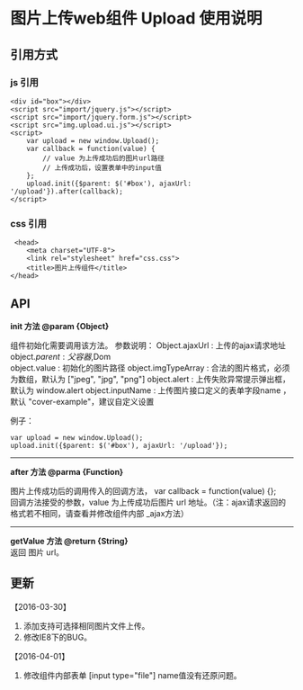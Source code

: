 # 图片上传web组件 Upload 使用说明

## 引用方式

### js 引用

```
<div id="box"></div>
<script src="import/jquery.js"></script>
<script src="import/jquery.form.js"></script>
<script src="img.upload.ui.js"></script>
<script>
    var upload = new window.Upload();
    var callback = function(value) {
        // value 为上传成功后的图片url路径
        // 上传成功后，设置表单中的input值
    };
    upload.init({$parent: $('#box'), ajaxUrl: '/upload'}).after(callback);
</script>
```

### css 引用

	 <head>
		<meta charset="UTF-8">
		<link rel="stylesheet" href="css.css">
		<title>图片上传组件</title>
	</head> 


## API


**init 方法 @param {Object}**
   
   组件初始化需要调用该方法。 
   参数说明：
   Object.ajaxUrl  :  上传的ajax请求地址
   object.$parent  :  父容器,$Dom    
   object.value    :  初始化的图片路径
   object.imgTypeArray : 合法的图片格式，必须为数组，默认为 ["jpeg", "jpg", "png"]
   object.alert    :  上传失败异常提示弹出框，默认为 window.alert
   object.inputName : 上传图片接口定义的表单字段name ， 默认 "cover-example"，建议自定义设置
   
   例子：
   ```
   var upload = new window.Upload();
   upload.init({$parent: $('#box'), ajaxUrl: '/upload'});
   ```
-------------------

**after 方法 @parma {Function}**

   图片上传成功后的调用传入的回调方法， var callback = function(value) {};    
   回调方法接受的参数，value 为上传成功后图片 url 地址。（注：ajax请求返回的格式若不相同，请查看并修改组件内部 _ajax方法）

-------------------
**getValue 方法 @return {String}**    
   返回 图片 url。   


## 更新

   【2016-03-30】
   
   1. 添加支持可选择相同图片文件上传。
   2. 修改IE8下的BUG。   

   【2016-04-01】

   1. 修改组件内部表单 [input type="file"] name值没有还原问题。  